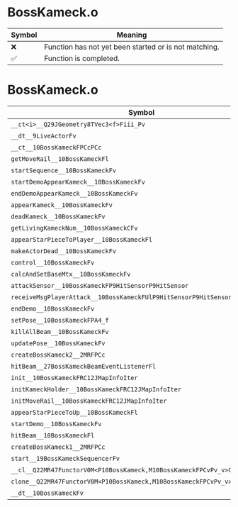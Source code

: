 # BossKameck.o
| Symbol | Meaning 
| ------------- | ------------- 
| :x: | Function has not yet been started or is not matching. 
| :white_check_mark: | Function is completed. 


# BossKameck.o
| Symbol | Decompiled? |
| ------------- | ------------- |
| `__ct<i>__Q29JGeometry8TVec3<f>Fiii_Pv` | :x: |
| `__dt__9LiveActorFv` | :x: |
| `__ct__10BossKameckFPCcPCc` | :x: |
| `getMoveRail__10BossKameckFl` | :x: |
| `startSequence__10BossKameckFv` | :x: |
| `startDemoAppearKameck__10BossKameckFv` | :x: |
| `endDemoAppearKameck__10BossKameckFv` | :x: |
| `appearKameck__10BossKameckFv` | :x: |
| `deadKameck__10BossKameckFv` | :x: |
| `getLivingKameckNum__10BossKameckCFv` | :x: |
| `appearStarPieceToPlayer__10BossKameckFl` | :x: |
| `makeActorDead__10BossKameckFv` | :x: |
| `control__10BossKameckFv` | :x: |
| `calcAndSetBaseMtx__10BossKameckFv` | :x: |
| `attackSensor__10BossKameckFP9HitSensorP9HitSensor` | :x: |
| `receiveMsgPlayerAttack__10BossKameckFUlP9HitSensorP9HitSensor` | :x: |
| `endDemo__10BossKameckFv` | :x: |
| `setPose__10BossKameckFPA4_f` | :x: |
| `killAllBeam__10BossKameckFv` | :x: |
| `updatePose__10BossKameckFv` | :x: |
| `createBossKameck2__2MRFPCc` | :x: |
| `hitBeam__27BossKameckBeamEventListenerFl` | :x: |
| `init__10BossKameckFRC12JMapInfoIter` | :x: |
| `initKameckHolder__10BossKameckFRC12JMapInfoIter` | :x: |
| `initMoveRail__10BossKameckFRC12JMapInfoIter` | :x: |
| `appearStarPieceToUp__10BossKameckFl` | :x: |
| `startDemo__10BossKameckFv` | :x: |
| `hitBeam__10BossKameckFl` | :x: |
| `createBossKameck1__2MRFPCc` | :x: |
| `start__19BossKameckSequencerFv` | :x: |
| `__cl__Q22MR47FunctorV0M<P10BossKameck,M10BossKameckFPCvPv_v>CFv` | :x: |
| `clone__Q22MR47FunctorV0M<P10BossKameck,M10BossKameckFPCvPv_v>CFP7JKRHeap` | :x: |
| `__dt__10BossKameckFv` | :x: |
